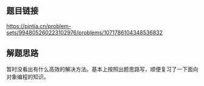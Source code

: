 ## 题目链接
https://pintia.cn/problem-sets/994805260223102976/problems/1071786104348536832
## 解题思路
暂时没看出有什么高效的解决方法。基本上按照出题思路写，顺便复习了一下面向对象编程的知识。
